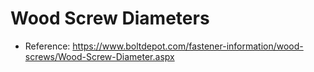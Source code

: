 
# Wood Screw Diameters
- Reference: https://www.boltdepot.com/fastener-information/wood-screws/Wood-Screw-Diameter.aspx
